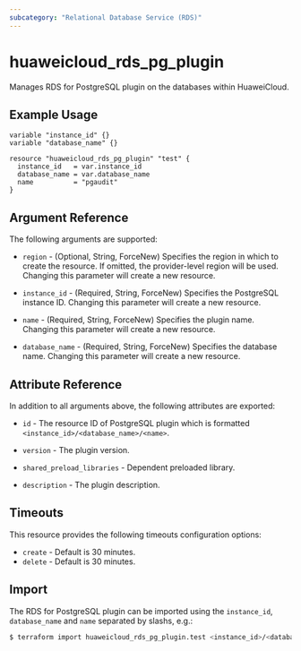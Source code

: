 ```yaml
---
subcategory: "Relational Database Service (RDS)"
---
```


# huaweicloud_rds_pg_plugin

Manages RDS for PostgreSQL plugin on the databases within HuaweiCloud.

## Example Usage

```hcl
variable "instance_id" {}
variable "database_name" {}

resource "huaweicloud_rds_pg_plugin" "test" {
  instance_id   = var.instance_id
  database_name = var.database_name
  name          = "pgaudit"
}
```

## Argument Reference

The following arguments are supported:

* `region` - (Optional, String, ForceNew) Specifies the region in which to create the resource.
  If omitted, the provider-level region will be used. Changing this parameter will create a new resource.

* `instance_id` - (Required, String, ForceNew) Specifies the PostgreSQL instance ID.
  Changing this parameter will create a new resource.

* `name` - (Required, String, ForceNew) Specifies the plugin name.
  Changing this parameter will create a new resource.

* `database_name` - (Required, String, ForceNew) Specifies the database name.
  Changing this parameter will create a new resource.

## Attribute Reference

In addition to all arguments above, the following attributes are exported:

* `id` - The resource ID of PostgreSQL plugin which is formatted `<instance_id>/<database_name>/<name>`.

* `version` - The plugin version.

* `shared_preload_libraries` - Dependent preloaded library.

* `description` - The plugin description.

## Timeouts

This resource provides the following timeouts configuration options:

* `create` - Default is 30 minutes.
* `delete` - Default is 30 minutes.

## Import

The RDS for PostgreSQL plugin can be imported using the `instance_id`, `database_name` and `name` separated by slashs, e.g.:

```bash
$ terraform import huaweicloud_rds_pg_plugin.test <instance_id>/<database_name>/<name>
```

